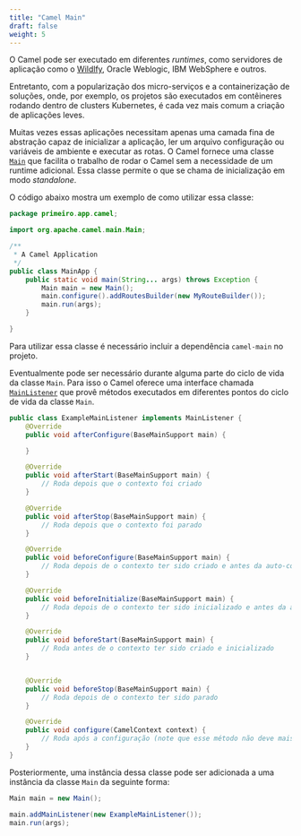 ```yaml
---
title: "Camel Main"
draft: false
weight: 5
---
```


O Camel pode ser executado em diferentes _runtimes_, como servidores de aplicação como o [Wildlfy](https://www.wildfly.org/), Oracle Weblogic, IBM WebSphere e outros.

Entretanto, com a popularização dos micro-serviços e a containerização de soluções, onde, por exemplo, os projetos são executados em contêineres rodando dentro de clusters Kubernetes, é cada vez mais comum a criação de aplicações leves.

Muitas vezes essas aplicações necessitam apenas uma camada fina de abstração capaz de inicializar a aplicação, ler um arquivo configuração ou variáveis de ambiente e executar as rotas. O Camel fornece uma classe [`Main`](https://www.javadoc.io/static/org.apache.camel/camel-main/3.18.2/index.html) que facilita o trabalho de rodar o Camel sem a necessidade de um runtime adicional. Essa classe permite o que se chama de inicialização em modo _standalone_.

O código abaixo mostra um exemplo de como utilizar essa classe:

```java
package primeiro.app.camel;

import org.apache.camel.main.Main;

/**
 * A Camel Application
 */
public class MainApp {
    public static void main(String... args) throws Exception {
        Main main = new Main();
        main.configure().addRoutesBuilder(new MyRouteBuilder());
        main.run(args);
    }

}
```

Para utilizar essa classe é necessário incluir a dependência `camel-main` no projeto.


Eventualmente pode ser necessário durante alguma parte do ciclo de vida da classe `Main`. Para isso o Camel oferece uma interface chamada [`MainListener`](https://www.javadoc.io/doc/org.apache.camel/camel-main/latest/org/apache/camel/main/MainListener.html) que provê métodos executados em diferentes pontos do ciclo de vida da classe `Main`.

```java
public class ExampleMainListener implements MainListener {
    @Override
    public void afterConfigure(BaseMainSupport main) {

    }

    @Override
    public void afterStart(BaseMainSupport main) {
        // Roda depois que o contexto foi criado
    }

    @Override
    public void afterStop(BaseMainSupport main) {
        // Roda depois que o contexto foi parado
    }

    @Override
    public void beforeConfigure(BaseMainSupport main) {
        // Roda depois de o contexto ter sido criado e antes da auto-configuração
    }

    @Override
    public void beforeInitialize(BaseMainSupport main) {
        // Roda depois de o contexto ter sido inicializado e antes da auto-configuração
    }

    @Override
    public void beforeStart(BaseMainSupport main) {
        // Roda antes de o contexto ter sido criado e inicializado
    }


    @Override
    public void beforeStop(BaseMainSupport main) {
        // Roda depois de o contexto ter sido parado
    }

    @Override
    public void configure(CamelContext context) {
        // Roda após a configuração (note que esse método não deve mais ser utilizado, pois está depreciado)
    }
}
```

Posteriormente, uma instância dessa classe pode ser adicionada a uma instância da classe `Main` da seguinte forma:


```java
Main main = new Main();

main.addMainListener(new ExampleMainListener());
main.run(args);

```


